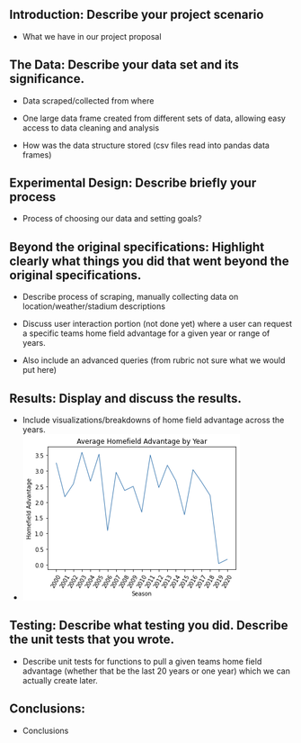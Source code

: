 ## Introduction: Describe your project scenario

* What we have in our project proposal

## The Data: Describe your data set and its significance. 

* Data scraped/collected from where

* One large data frame created from different sets of data, allowing easy access to data cleaning and analysis

* How was the data structure stored (csv files read into pandas data frames)

## Experimental Design: Describe briefly your process

* Process of choosing our data and setting goals?

## Beyond the original specifications: Highlight clearly what things you did that went beyond the original specifications. 

* Describe process of scraping, manually collecting data on location/weather/stadium descriptions

* Discuss user interaction portion (not done yet) where a user can request a specific teams home field advantage for a given year or range of years. 

* Also include an advanced queries (from rubric not sure what we would put here)

## Results: Display and discuss the results.

* Include visualizations/breakdowns of home field advantage across the years. 
* ![](avg_homefield_adv.png)

## Testing: Describe what testing you did. Describe the unit tests that you wrote.

* Describe unit tests for functions to pull a given teams home field advantage (whether that be the last 20 years or one year) which we can actually create later.

## Conclusions: 

* Conclusions
